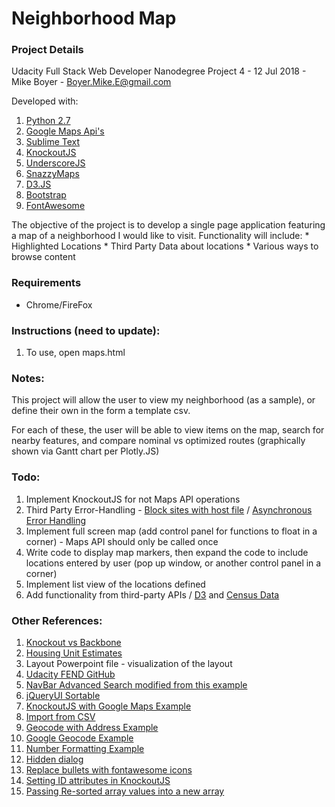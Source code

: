 # Neighborhood Map

### Project Details

Udacity Full Stack Web Developer Nanodegree Project 4 - 12 Jul 2018 - Mike Boyer - Boyer.Mike.E@gmail.com

Developed with:

1. [Python 2.7](https://www.python.org/download/releases/2.7/)
2. [Google Maps Api's](https://console.developers.google.com/)
3. [Sublime Text](https://www.sublimetext.com/)
4. [KnockoutJS](http://knockoutjs.com/index.html)
5. [UnderscoreJS](https://underscorejs.org/)
6. [SnazzyMaps](https://snazzymaps.com/)
7. [D3.JS](https://d3js.org/)
8. [Bootstrap](https://getbootstrap.com/)
9. [FontAwesome](https://fontawesome.com/v4.7.0/icons/)

The objective of the project is to develop a single page application featuring a map of a neighborhood I would like to visit. Functionality will include:
	*	Highlighted Locations
	*	Third Party Data about locations
	*	Various ways to browse content

### Requirements

* Chrome/FireFox

### Instructions (need to update):

1. To use, open maps.html

### Notes:

This project will allow the user to view my neighborhood (as a sample), or define their own in the form a template csv.

For each of these, the user will be able to view items on the map, search for nearby features, and compare nominal vs optimized routes (graphically shown via Gantt chart per Plotly.JS)

### Todo:

1. Implement KnockoutJS for not Maps API operations
2. Third Party Error-Handling - [Block sites with host file](http://www.digitaltrends.com/computing/how-to-block-a-website/) / [Asynchronous Error Handling](http://ruben.verborgh.org/blog/2012/12/31/asynchronous-error-handling-in-javascript/)
3. Implement full screen map (add control panel for functions to float in a corner) - Maps API should only be called once
4. Write code to display map markers, then expand the code to include locations entered by user (pop up window, or another control panel in a corner)
5. Implement list view of the locations defined
6. Add functionality from third-party APIs / [D3](http://www.smartjava.org/content/election-site-part-1-basics-knockoutjs-bootstrap-and-d3js) and [Census Data](https://www.census.gov/data/developers/data-sets/popest-popproj/popest.html)

### Other References:

1. [Knockout vs Backbone](https://speckyboy.com/backbone-vs-knockout/)
2. [Housing Unit Estimates](https://www.census.gov/data/developers/data-sets/popest-popproj/popest.html)
3. Layout Powerpoint file - visualization of the layout
4. [Udacity FEND GitHub](https://github.com/udacity/fend-office-hours/tree/master/Javascript%20Design%20Patterns/P5%20Project%20Overview)
5. [NavBar Advanced Search modified from this example](https://bootsnipp.com/snippets/featured/collapse-filters-panel)
6. [jQueryUI Sortable](https://www.tutorialspoint.com/jqueryui/jqueryui_sortable.htm)
7. [KnockoutJS with Google Maps Example](http://jsfiddle.net/stesta/2T3Db/)
8. [Import from CSV](https://www.c-sharpcorner.com/article/knockoutjs-upload-csv/)
9. [Geocode with Address Example](http://googlemaps.github.io/js-v2-samples/geocoder/singlegeocode.html)
10. [Google Geocode Example](https://developers.google.com/maps/documentation/javascript/examples/geocoding-simple)
11. [Number Formatting Example](https://stackoverflow.com/questions/2901102/how-to-print-a-number-with-commas-as-thousands-separators-in-javascript)
12. [Hidden dialog](https://stackoverflow.com/questions/10296628/does-jquery-dialog-display-as-hidden-by-default)
13. [Replace bullets with fontawesome icons](https://stackoverflow.com/questions/12468359/using-font-awesome-icon-for-bullet-points-with-a-single-list-item-element)
14. [Setting ID attributes in KnockoutJS](https://stackoverflow.com/questions/12508404/setting-the-id-attribute-with-knockoutjs-including-a-prefix)
15. [Passing Re-sorted array values into a new array](https://www.tutorialspoint.com/jqueryui/jqueryui_sortable.htm)
